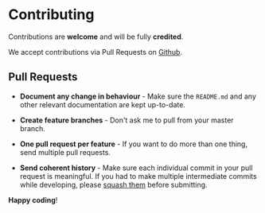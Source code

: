 # Contributing

Contributions are **welcome** and will be fully **credited**.

We accept contributions via Pull Requests on [Github](https://github.com/wotta/bl-connector).


## Pull Requests

- **Document any change in behaviour** - Make sure the `README.md` and any other relevant documentation are kept up-to-date.

- **Create feature branches** - Don't ask me to pull from your master branch.

- **One pull request per feature** - If you want to do more than one thing, send multiple pull requests.

- **Send coherent history** - Make sure each individual commit in your pull request is meaningful. If you had to make multiple intermediate commits while developing, please [squash them](http://www.git-scm.com/book/en/v2/Git-Tools-Rewriting-History#Changing-Multiple-Commit-Messages) before submitting.


**Happy coding**!
